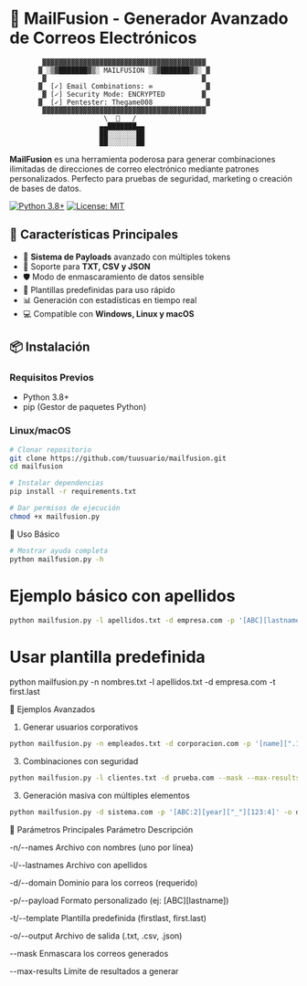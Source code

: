 # 🚀 MailFusion - Generador Avanzado de Correos Electrónicos

            ▓▓▓▓▓▓▓▓▓▓▓▓▓▓▓▓▓▓▓▓▓▓▓▓▓▓▓▓▓▓▓▓▓▓▓▓▓▓▓▓
           ▓ ░▒▓███████▓▒░ MAILFUSION ░▒▓███████▓▒░ ▓
            ▓                                      ▓
           ▓  [✓] Email Combinations: ∞             ▓
            ▓ [✓] Security Mode: ENCRYPTED         ▓
           ▓  [✓] Pentester: Thegame008             ▓
            ▓▓▓▓▓▓▓▓▓▓▓▓▓▓▓▓▓▓▓▓▓▓▓▓▓▓▓▓▓▓▓▓▓▓▓▓▓▓▓▓
                           \  📧   /
                          ▄▄███████▄▄
                          ██░░░░░░░██
                          ██░░░░░░░██

**MailFusion** es una herramienta poderosa para generar combinaciones ilimitadas de direcciones de correo electrónico mediante patrones personalizados. Perfecto para pruebas de seguridad, marketing o creación de bases de datos.

[![Python 3.8+](https://img.shields.io/badge/Python-3.8%2B-blue.svg)](https://www.python.org/)
[![License: MIT](https://img.shields.io/badge/License-MIT-green.svg)](https://opensource.org/licenses/MIT)

## 🌟 Características Principales
- 🔧 **Sistema de Payloads** avanzado con múltiples tokens
- 📁 Soporte para **TXT, CSV y JSON**
- 🛡️ Modo de enmascaramiento de datos sensible
- 🔄 Plantillas predefinidas para uso rápido
- 📊 Generación con estadísticas en tiempo real
- 💻 Compatible con **Windows, Linux y macOS**

## 📦 Instalación

### Requisitos Previos
- Python 3.8+
- pip (Gestor de paquetes Python)

### Linux/macOS
```bash
# Clonar repositorio
git clone https://github.com/tuusuario/mailfusion.git
cd mailfusion

# Instalar dependencias
pip install -r requirements.txt

# Dar permisos de ejecución
chmod +x mailfusion.py
```

🚀 Uso Básico
```bash
# Mostrar ayuda completa
python mailfusion.py -h
```
# Ejemplo básico con apellidos
```bash
python mailfusion.py -l apellidos.txt -d empresa.com -p '[ABC][lastname]'
```
# Usar plantilla predefinida
python mailfusion.py -n nombres.txt -l apellidos.txt -d empresa.com -t first.last

🎯 Ejemplos Avanzados
1. Generar usuarios corporativos
```bash
python mailfusion.py -n empleados.txt -d corporacion.com -p '[name][".123"]' --case lower -o usuarios.csv
```
3. Combinaciones con seguridad
```bash
python mailfusion.py -l clientes.txt -d prueba.com --mask --max-results 1000 --csv-delimiter "|"
```
3. Generación masiva con múltiples elementos
```bash
python mailfusion.py -d sistema.com -p '[ABC:2][year]["_"][123:4]' -o datos.json
```

🔧 Parámetros Principales
Parámetro	Descripción

-n/--names	Archivo con nombres (uno por línea)

-l/--lastnames	Archivo con apellidos

-d/--domain	Dominio para los correos (requerido)

-p/--payload	Formato personalizado (ej: [ABC][lastname])

-t/--template	Plantilla predefinida (firstlast, first.last)

-o/--output	Archivo de salida (.txt, .csv, .json)

--mask	Enmascara los correos generados

--max-results	Límite de resultados a generar

